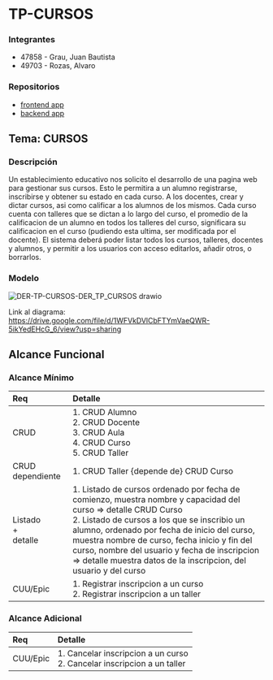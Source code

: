 # TP-CURSOS

### Integrantes
* 47858 - Grau, Juan Bautista
* 49703 - Rozas, Alvaro

### Repositorios
* [frontend app](https://github.com/bautigr02/Frontend-Cursos.git)
* [backend app](https://github.com/bautigr02/Backend-Cursos.git)

## Tema: CURSOS
### Descripción
Un establecimiento educativo nos solicito el desarrollo de una pagina web para gestionar sus cursos. Esto le permitira a un alumno registrarse, inscribirse y obtener su estado en cada curso. A los docentes, crear y dictar cursos, asi como calificar a los alumnos de los mismos. Cada curso cuenta con talleres que se dictan a lo largo del curso, el promedio de la calificacion de un alumno en todos los talleres del curso, significara su calificacion en el curso (pudiendo esta ultima, ser modificada por el docente). El sistema deberá poder listar todos los cursos, talleres, docentes y alumnos, y permitir a los usuarios con acceso editarlos, añadir otros, o borrarlos.


### Modelo
![DER-TP-CURSOS-DER_TP_CURSOS drawio](https://github.com/user-attachments/assets/c90d92af-9848-4a05-b0ad-6dc3dbe43596)

Link al diagrama: https://drive.google.com/file/d/1WFVkDVlCbFTYmVaeQWR-5ikYedEHcG_6/view?usp=sharing

## Alcance Funcional 

### Alcance Mínimo

|Req|Detalle|
|:-|:-|
|CRUD |1. CRUD Alumno<br>2. CRUD Docente<br>3. CRUD Aula<br>4. CRUD Curso<br>5. CRUD Taller<br>|
|CRUD dependiente|1. CRUD Taller {depende de} CRUD Curso<br>|
|Listado<br>+<br>detalle| 1. Listado de cursos ordenado por fecha de comienzo, muestra nombre y capacidad del curso => detalle CRUD Curso<br> 2. Listado de cursos a los que se inscribio un alumno, ordenado por fecha de inicio del curso, muestra nombre de curso, fecha inicio y fin del curso, nombre del usuario y fecha de inscripcion => detalle muestra datos de la inscripcion, del usuario y del curso|
|CUU/Epic|1. Registrar inscripcion a un curso<br>2. Registrar inscripcion a un taller|


### Alcance Adicional 

|Req|Detalle|
|:-|:-|
|CUU/Epic|1. Cancelar inscripcion a un curso<br>2. Cancelar inscripcion a un taller|
